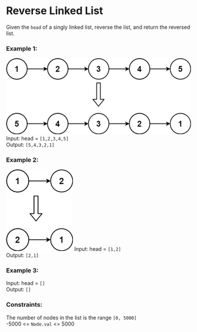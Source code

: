 # Reverse Linked List
Given the `head` of a singly linked list, reverse the list, and return the reversed list.

### Example 1:
![example1.png](resources/example1.png)  
Input: head = `[1,2,3,4,5]`  
Output: `[5,4,3,2,1]`    

### Example 2:
![example2.png](resources/example2.png)
Input: head = `[1,2]`  
Output: `[2,1]`  

### Example 3:
Input: head = `[]`  
Output: `[]`

### Constraints:
The number of nodes in the list is the range `[0, 5000]`  
-5000 <= `Node.val` <= 5000